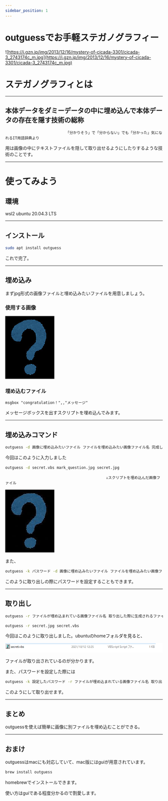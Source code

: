 ```yaml
---
sidebar_position: 1
---
```


# outguessでお手軽ステガノグラフィー

![https://i.gzn.jp/img/2013/12/16/mystery-of-cicada-3301/cicada-3_2743174c_m.jpg](https://i.gzn.jp/img/2013/12/16/mystery-of-cicada-3301/cicada-3_2743174c_m.jpg)

# ステガノグラフィとは

---

## 本体データをダミーデータの中に埋め込んで本体データの存在を隠す技術の総称

                      

                               「分かりそう」で「分からない」でも「分かった」気になれるIT用語辞典より

用は画像の中にテキストファイルを隠して取り出せるようにしたりするような技術のことです。

---

# 使ってみよう

## 環境

wsl2 ubuntu 20.04.3 LTS

---

## インストール

```bash
sudo apt install outguess
```

これで完了。

---

## 埋め込み

まずjpg形式の画像ファイルと埋め込みたいファイルを用意しましょう。

### 使用する画像

![mark_question.jpg](mark_question.jpg)

### 埋め込むファイル

```visual-basic
msgbox "congratulation！",,"メッセージ"
```

メッセージボックスを出すスクリプトを埋め込んでみます。

---

## 埋め込みコマンド

```bash
outguess -d 画像に埋め込みたいファイル ファイルを埋め込みたい画像ファイル名 完成したファイルの名前
```

 

今回はこのように入力しました

```bash
outguess -d secret.vbs mark_question.jpg secret.jpg
```

                                                 ↓スクリプトを埋め込んだ画像ファイル

![secret.jpg](secret.jpg)

また、

```bash
outguess -k パスワード -d 画像に埋め込みたいファイル ファイルを埋め込みたい画像ファイル名 完成したファイルの名前
```

このように取り出しの際にパスワードを設定することもできます。

---

## 取り出し

```bash
outguess -r ファイルが埋め込まれている画像ファイル名 取り出した際に生成されるファイル名
```

```bash
outguess -r secret.jpg secret.vbs
```

今回はこのように取り出しました。ubuntuのhomeフォルダを見ると、

![Untitled](untitled.png)

ファイルが取り出されているのが分かります。

また、パスワードを設定した際には

```bash
outguess -k 設定したパスワード -r ファイルが埋め込まれている画像ファイル名 取り出した際に生成されるファイル名
```

このようにして取り出せます。

---

## まとめ

outguessを使えば簡単に画像に別ファイルを埋め込むことができる。

---

## おまけ

outguessはmacにも対応していて、mac版にはguiが用意されています。

```bash
brew install outguess
```

homebrewでインストールできます。

使い方はguiである程度分かるので割愛します。

